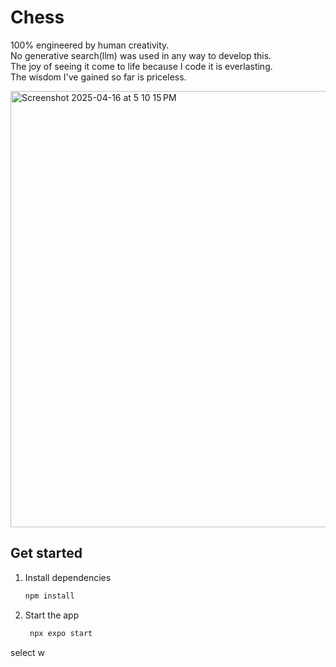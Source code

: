 # Chess

100% engineered by human creativity.  
No generative search(llm) was used in any way to develop this.  
The joy of seeing it come to life because I code it is everlasting.  
The wisdom I've gained so far is priceless.

<img width="698" alt="Screenshot 2025-04-16 at 5 10 15 PM" src="https://github.com/user-attachments/assets/91b781a6-a930-4afe-bc96-9d255c0d3d68" />

## Get started

1. Install dependencies

   ```bash
   npm install
   ```

2. Start the app

   ```bash
    npx expo start
   ```

select w
